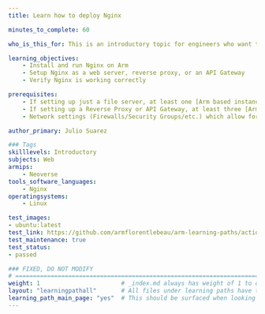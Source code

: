 ```yaml
---
title: Learn how to deploy Nginx

minutes_to_complete: 60

who_is_this_for: This is an introductory topic for engineers who want to use Nginx on Arm.

learning_objectives:
    - Install and run Nginx on Arm
    - Setup Nginx as a web server, reverse proxy, or an API Gateway
    - Verify Nginx is working correctly

prerequisites:
    - If setting up just a file server, at least one [Arm based instance](/learning-paths/servers-and-cloud-computing/csp/) from a cloud service provider, or one on-premises Arm server.
    - If setting up a Reverse Proxy or API Gateway, at least three [Arm based instances](/learning-paths/servers-and-cloud-computing/csp/) from a cloud service provider, or at least three on-premises Arm servers.
    - Network settings (Firewalls/Security Groups/etc.) which allow for communication on port 22 (SSH) and port 443 (HTTPS) across all nodes.

author_primary: Julio Suarez

### Tags
skilllevels: Introductory
subjects: Web
armips:
    - Neoverse
tools_software_languages:
    - Nginx    
operatingsystems:
    - Linux

test_images:
- ubuntu:latest
test_link: https://github.com/armflorentlebeau/arm-learning-paths/actions/runs/4312122327
test_maintenance: true
test_status:
- passed

### FIXED, DO NOT MODIFY
# ================================================================================
weight: 1                       # _index.md always has weight of 1 to order correctly
layout: "learningpathall"       # All files under learning paths have this same wrapper
learning_path_main_page: "yes"  # This should be surfaced when looking for related content. Only set for _index.md of learning path content.
---
```

